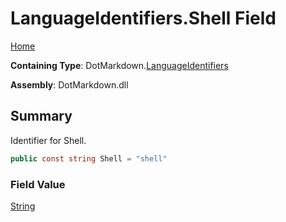 # LanguageIdentifiers\.Shell Field

[Home](../../../README.md)

**Containing Type**: DotMarkdown\.[LanguageIdentifiers](../README.md)

**Assembly**: DotMarkdown\.dll

## Summary

Identifier for Shell\.

```csharp
public const string Shell = "shell"
```

### Field Value

[String](https://docs.microsoft.com/en-us/dotnet/api/system.string)

